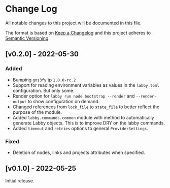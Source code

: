 # Change Log

All notable changes to this project will be documented in this file.

The format is based on [Keep a Changelog](http://keepachangelog.com/)
and this project adheres to [Semantic Versioning](http://semver.org/).

## [v0.2.0] - 2022-05-30

### Added

- Bumping `gns3fy` tp `1.0.0-rc.2`
- Support for reading environment variables as values in the `labby.toml` configuration. But only some.
- Render option for `labby run node bootstrap --render` and `--render-output` to show configuration on demand.
- Changed references from `lock_file` to `state_file` to better reflect the purpose of the module.
- Added `labby.commands.common` module with method to automatically generate Labby objects. This is to improve DRY on the labby commands.
- Added `timeout` and `retries` options to general `ProviderSettings`.

### Fixed

- Deletion of nodes, links and projects attributes when specified.

## [v0.1.0] - 2022-05-25

Initial release.
